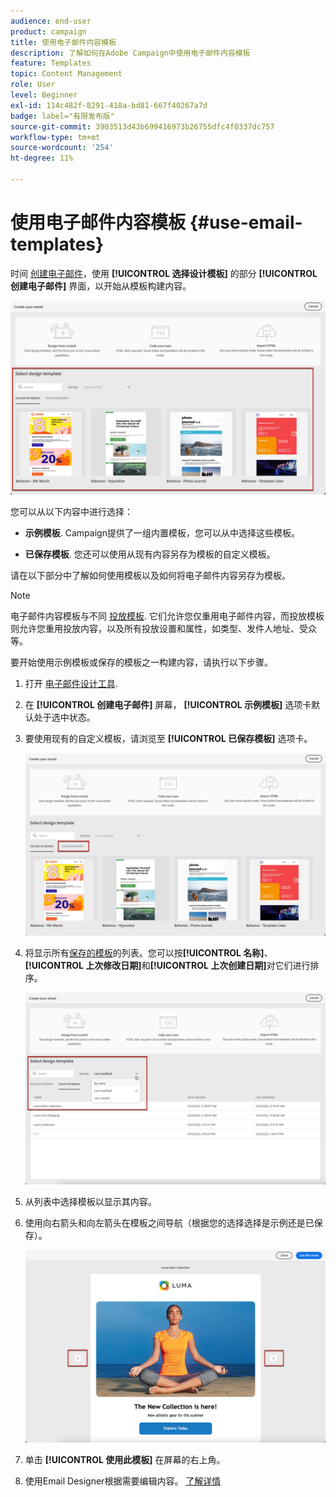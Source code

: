 ```yaml
---
audience: end-user
product: campaign
title: 使用电子邮件内容模板
description: 了解如何在Adobe Campaign中使用电子邮件内容模板
feature: Templates
topic: Content Management
role: User
level: Beginner
exl-id: 114c482f-8291-418a-bd81-667f40267a7d
badge: label="有限发布版"
source-git-commit: 3903513d43b699416973b26755dfc4f0337dc757
workflow-type: tm+mt
source-wordcount: '254'
ht-degree: 11%

---
```


# 使用电子邮件内容模板 {#use-email-templates}

时间 [创建电子邮件](../email/create-email.md)，使用 **[!UICONTROL 选择设计模板]** 的部分 **[!UICONTROL 创建电子邮件]** 界面，以开始从模板构建内容。

![](assets/email_designer-templates.png)

您可以从以下内容中进行选择：

* **示例模板**. Campaign提供了一组内置模板，您可以从中选择这些模板。

* **已保存模板**. 您还可以使用从现有内容另存为模板的自定义模板。

请在以下部分中了解如何使用模板以及如何将电子邮件内容另存为模板。

>[!NOTE]
>
>电子邮件内容模板与不同 [投放模板](../msg/delivery-template.md). 它们允许您仅重用电子邮件内容，而投放模板则允许您重用投放内容，以及所有投放设置和属性，如类型、发件人地址、受众等。

要开始使用示例模板或保存的模板之一构建内容，请执行以下步骤。

1. 打开 [电子邮件设计工具](create-email-content.md).

1. 在 **[!UICONTROL 创建电子邮件]** 屏幕， **[!UICONTROL 示例模板]** 选项卡默认处于选中状态。

1. 要使用现有的自定义模板，请浏览至 **[!UICONTROL 已保存模板]** 选项卡。

   ![](assets/email_designer-saved-templates-tab.png)

1. 将显示所有[保存的模板](#save-as-template)的列表。您可以按&#x200B;**[!UICONTROL 名称]**、**[!UICONTROL 上次修改日期]**&#x200B;和&#x200B;**[!UICONTROL 上次创建日期]**&#x200B;对它们进行排序。

   ![](assets/email_designer-saved-templates.png)

1. 从列表中选择模板以显示其内容。

1. 使用向右箭头和向左箭头在模板之间导航（根据您的选择选择是示例还是已保存）。

   ![](assets/email_designer-saved-templates-navigate.png)

1. 单击 **[!UICONTROL 使用此模板]** 在屏幕的右上角。

1. 使用Email Designer根据需要编辑内容。 [了解详情](create-email-content.md)

